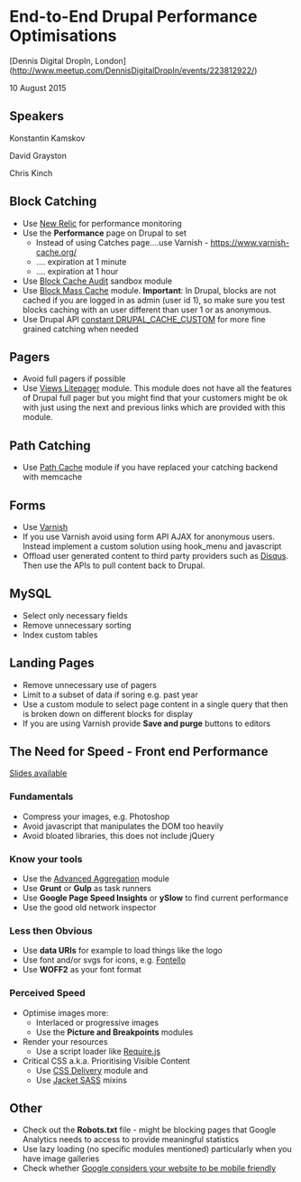 # End-to-End Drupal Performance Optimisations

[Dennis Digital DropIn, London] (http://www.meetup.com/DennisDigitalDropIn/events/223812922/)

10 August 2015

## Speakers
Konstantin Kamskov

David Grayston

Chris Kinch

## Block Catching
* Use [New Relic](https://newrelic.com) for performance monitoring
* Use the **Performance** page on Drupal to set
  * Instead of using Catches page....use Varnish - https://www.varnish-cache.org/
  * .... expiration at 1 minute
  * .... expiration at 1 hour
* Use [Block Cache Audit](https://www.drupal.org/sandbox/PeterC/1836684) sandbox module
* Use [Block Mass Cache](https://www.drupal.org/project/blocks_mass_cache) module. **Important**: In Drupal, blocks are not cached if you are logged in as admin (user id 1), so make sure you test blocks caching with an user different than user 1 or as anonymous.
* Use Drupal API [constant DRUPAL_CACHE_CUSTOM](https://www.drupal.org/project/blocks_mass_cache) for more fine grained catching when needed

## Pagers
* Avoid full pagers if possible
* Use [Views Litepager](https://www.drupal.org/project/views_litepager) module. This module does not have all the features of Drupal full pager but you might find that your customers might be ok with just using the next and previous links which are provided with this module.

## Path Catching
* Use [Path Cache](https://www.drupal.org/project/views_litepager) module if you have replaced your catching backend with memcache

## Forms
* Use [Varnish](https://www.varnish-cache.org/)
* If you use Varnish avoid using form API AJAX for anonymous users. Instead implement a custom solution using hook_menu and javascript
* Offload user generated content to third party providers such as [Disqus](https://disqus.com). Then use the APIs to pull content back to Drupal.

## MySQL
* Select only necessary fields
* Remove unnecessary sorting
* Index custom tables

## Landing Pages
* Remove unnecessary use of pagers
* Limit to a subset of data if soring e.g. past year
* Use a custom module to select page content in a single query that then is broken down on different blocks for display
* If you are using Varnish provide **Save and purge** buttons to editors

## The Need for Speed - Front end Performance
[Slides available](http://slides.com/chriskinch/perf-op#/)

### Fundamentals
* Compress your images, e.g. Photoshop
* Avoid javascript that manipulates the DOM too heavily
* Avoid bloated libraries, this does not include jQuery

### Know your tools
* Use the [Advanced Aggregation](https://www.drupal.org/project/advagg) module
* Use **Grunt** or **Gulp** as task runners
* Use **Google Page Speed Insights** or **ySlow** to find current performance
* Use the good old network inspector

### Less then Obvious
* Use **data URIs** for example to load things like the logo
* Use font and/or svgs for icons, e.g. [Fontello](http://fontello.com)
* Use **WOFF2** as your font format

### Perceived Speed
* Optimise images more:
  * Interlaced or progressive images
  * Use the **Picture and Breakpoints** modules
* Render your resources
  * Use a script loader like [Require.js](http://requirejs.org)
* Critical CSS a.k.a. Prioritising Visible Content
  * Use [CSS Delivery](https://www.drupal.org/project/css_delivery) module and
  * Use [Jacket SASS](https://github.com/at-import/jacket) mixins

## Other
* Check out the **Robots.txt** file - might be blocking pages that Google Analytics needs to access to provide meaningful statistics
* Use lazy loading (no specific modules mentioned) particularly when you have image galleries
* Check whether [Google considers your website to be mobile friendly](https://www.google.co.uk/webmasters/tools/mobile-friendly)
